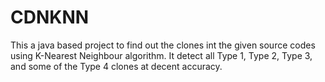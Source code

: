 # CDNKNN
This a java based project to find out the clones int the given source codes using K-Nearest Neighbour algorithm. It detect all Type 1, Type 2, Type 3, and some of the Type 4 clones
at decent accuracy.
